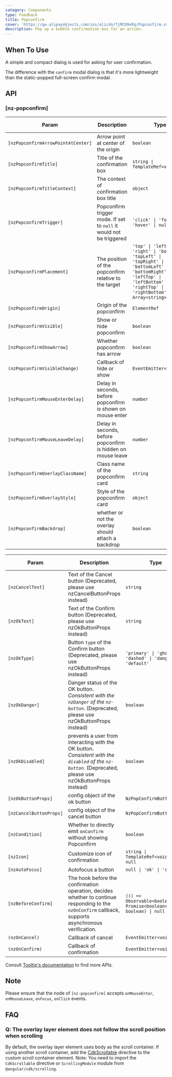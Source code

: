 ```yaml
---
category: Components
type: Feedback
title: Popconfirm
cover: 'https://gw.alipayobjects.com/zos/alicdn/fjMCD9xRq/Popconfirm.svg'
description: Pop up a bubble confirmation box for an action.
---
```


## When To Use

A simple and compact dialog is used for asking for user confirmation.

The difference with the `confirm` modal dialog is that it's more lightweight than the static-popped full-screen confirm modal.

## API

### [nz-popconfirm]

| Param                              | Description                                                         | Type                                                                                                                                                                              | Default value |
| ---------------------------------- | ------------------------------------------------------------------- | --------------------------------------------------------------------------------------------------------------------------------------------------------------------------------- | ------------- |
| `[nzPopconfirmArrowPointAtCenter]` | Arrow point at center of the origin                                 | `boolean`                                                                                                                                                                         | `false`       |
| `[nzPopconfirmTitle]`              | Title of the confirmation box                                       | `string \| TemplateRef<void>`                                                                                                                                                     | -             |
| `[nzPopconfirmTitleContext]`       | The context of confirmation box title                               | `object`                                                                                                                                                                          | -             |
| `[nzPopconfirmTrigger]`            | Popconfirm trigger mode. If set to `null` it would not be triggered | `'click' \| 'focus' \| 'hover' \| null`                                                                                                                                           | `'click'`     |
| `[nzPopconfirmPlacement]`          | The position of the popconfirm relative to the target               | `'top' \| 'left' \| 'right' \| 'bottom' \| 'topLeft' \| 'topRight' \| 'bottomLeft' \| 'bottomRight' \| 'leftTop' \| 'leftBottom' \| 'rightTop' \| 'rightBottom' \| Array<string>` | `'top'`       |
| `[nzPopconfirmOrigin]`             | Origin of the popconfirm                                            | `ElementRef`                                                                                                                                                                      | -             |
| `[nzPopconfirmVisible]`            | Show or hide popconfirm                                             | `boolean`                                                                                                                                                                         | `false`       |
| `[nzPopconfirmShowArrow]`          | Whether popconfirm has arrow                                        | `boolean`                                                                                                                                                                         | `true`        |
| `(nzPopconfirmVisibleChange)`      | Callback of hide or show                                            | `EventEmitter<boolean>`                                                                                                                                                           | -             |
| `[nzPopconfirmMouseEnterDelay]`    | Delay in seconds, before popconfirm is shown on mouse enter         | `number`                                                                                                                                                                          | `0.15`        |
| `[nzPopconfirmMouseLeaveDelay]`    | Delay in seconds, before popconfirm is hidden on mouse leave        | `number`                                                                                                                                                                          | `0.1`         |
| `[nzPopconfirmOverlayClassName]`   | Class name of the popconfirm card                                   | `string`                                                                                                                                                                          | -             |
| `[nzPopconfirmOverlayStyle]`       | Style of the popconfirm card                                        | `object`                                                                                                                                                                          | -             |
| `[nzPopconfirmBackdrop]`           | whether or not the overlay should attach a backdrop                 | `boolean`                                                                                                                                                                         | `false`       |

| Param                   | Description                                                                                                                                                     | Type                                                                 | Default value | Global Config | Version |
| ----------------------- | --------------------------------------------------------------------------------------------------------------------------------------------------------------- | -------------------------------------------------------------------- | ------------- | ------------- | ------- |
| `[nzCancelText]`        | Text of the Cancel button (Deprecated, please use nzCancelButtonProps instead)                                                                                  | `string`                                                             | `'Cancel'`    | -             |
| `[nzOkText]`            | Text of the Confirm button (Deprecated, please use nzOkButtonProps instead)                                                                                     | `string`                                                             | `'Confirm'`   | -             |
| `[nzOkType]`            | Button `type` of the Confirm button (Deprecated, please use nzOkButtonProps instead)                                                                            | `'primary' \| 'ghost' \| 'dashed' \| 'danger' \| 'default'`          | `'primary'`   | -             |
| `[nzOkDanger]`          | Danger status of the OK button. <i>Consistent with the `nzDanger` of the `nz-button`.</i> (Deprecated, please use nzOkButtonProps instead)                      | `boolean`                                                            | `false`       | -             |
| `[nzOkDisabled]`        | prevents a user from interacting with the OK button. <i>Consistent with the `disabled` of the `nz-button`.</i> (Deprecated, please use nzOkButtonProps instead) | `boolean`                                                            | `false`       | -             |
| `[nzOkButtonProps]`     | config object of the ok button                                                                                                                                  | `NzPopConfirmButtonProps`                                            | `null`        | -             | 20.0.0  |
| `[nzCancelButtonProps]` | config object of the cancel button                                                                                                                              | `NzPopConfirmButtonProps`                                            | `null`        | -             | 20.0.0  |
| `[nzCondition]`         | Whether to directly emit `onConfirm` without showing Popconfirm                                                                                                 | `boolean`                                                            | `false`       | -             |
| `[nzIcon]`              | Customize icon of confirmation                                                                                                                                  | `string \| TemplateRef<void> \| null`                                | -             | -             |
| `[nzAutoFocus]`         | Autofocus a button                                                                                                                                              | `null \| 'ok' \| 'cancel'`                                           | `null`        | ✅            |
| `[nzBeforeConfirm]`     | The hook before the confirmation operation, decides whether to continue responding to the `nzOnConfirm` callback, supports asynchronous verification.           | `(() => Observable<boolean> \| Promise<boolean> \| boolean) \| null` | `null`        | -             |
| `(nzOnCancel)`          | Callback of cancel                                                                                                                                              | `EventEmitter<void>`                                                 | -             | -             |
| `(nzOnConfirm)`         | Callback of confirmation                                                                                                                                        | `EventEmitter<void>`                                                 | -             | -             |

Consult [Tooltip's documentation](/components/tooltip/en#api) to find more APIs.

## Note

Please ensure that the node of `[nz-popconfirm]` accepts `onMouseEnter`, `onMouseLeave`, `onFocus`, `onClick` events.

## FAQ

### Q: The overlay layer element does not follow the scroll position when scrolling

By default, the overlay layer element uses body as the scroll container. If using another scroll container, add the [CdkScrollable](https://material.angular.dev/cdk/scrolling/api#CdkScrollable) directive to the custom scroll container element.
Note: You need to import the `CdkScrollable` directive or `ScrollingModule` module from `@angular/cdk/scrolling`.
